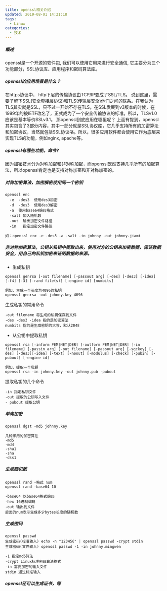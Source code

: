 ```yaml
---
title: openssl相关介绍 
updated: 2019-08-01 14:21:18
tags:
  - Linux  
categories:
  - 技术
---
```


##### 概述
openssl是一个开源的软件包, 我们可以使用它用来进行安全通信, 它主要分为三个功能部分，SSL协议库、应用程序和密码算法库。
<!--more-->

##### openssl的应用场景是什么？
在https协议中， http下层的传输协议由TCP/IP变成了SSL/TLS。 说到这里，需要了解下SSL(安全套接层协议)和TLS(传输层安全)他们之间的联系。在我认为TLS其实就是SSL，只不过一开始不存在TLS，在SSL发展到v3版本的时候，在1999年的被IETF改名了，正式成为了一个安全传输协议的标准。所以，TLSv1.0应该是基本等价SSLv3.1。
那openssl到底应用在哪里呢？ 上面有提到，openssl其实包含了3部分内容，其中一部分就是SSL协议库，它几乎支持所有的加密算法和加密协议，当然就包括SSL协议咯。所以，很多应用软件都会使用它作为底层来实现TLS的功能，例如nginx, apache等。

##### openssl有哪些功能，命令?
因为加密技术分为对称加密和非对称加密，而openssl既然支持几乎所有的加密算法，所以openssl肯定也是支持对称加密和非对称加密的。
#####  对称加密算法，加密解密使用同一个密钥
```
openssl enc 
  -e  -des3  使用des3加密
  -d  -des3  使用des3解密
  -a  使用base64编码格式
  -salt 加入随机数
  -out  输出加密文件路径
  -in   指定加密文件路径

如：openssl enc -e -des3 -a -salt -in johnny -out johnny.jiami
```

##### 非对称加密算法，公钥从私钥中提取出来，使用对方的公钥来加密数据，保证数据安全，用自己的私钥加密来证明数据的来源。

- 生成私钥
```
openssl genrsa [-out filename] [-passout arg] [-des] [-des3] [-idea] [-f4] [-3] [-rand file(s)] [-engine id] [numbits]

例如，生成一个长度为4096的私钥
openssl genrsa -out johnny.key 4096  

```
生成私钥的常用命令
```
-out filename 将生成的私钥保存到文件
-des -des3 -idea 指的是加密算法
numbits 指的是生成密钥的大写，默认2048
```
- 从公钥中提取私钥
```
openssl rsa [-inform PEM|NET|DER] [-outform PEM|NET|DER] [-in filename] [-passin arg] [-out filename] [-passout arg] [-sgckey] [-des] [-des3][-idea] [-text] [-noout] [-modulus] [-check] [-pubin] [-pubout] [-engine id]

例如，提取一个私钥
openssl rsa -in johnny.key -out johnny.pub -pubout
```
提取私钥的几个命令
```
-in 指定私钥文件
-out 提取的公钥写入文件
- pubout 提取公钥
```

##### 单向加密
```
openssl dgst -md5 johnny.key

几种家用的加密算法
-md5
-md4
-sha1
-sha
-dss1
```

##### 生成随机数
```
openssl rand -格式 num
openssl rand -base64 10

-base64 以base64格式编码
-hex 16进制编码
-out 输出到文件
后面的num表示生成多少bytes长度的随机数
```

##### 生成密码
```
openssl passwd 
生成密码(标准输入) echo -n "123456" | openssl passwd -crypt stdin
生成密码(文件输入) openssl passwd -1 -in johnny.mingwen

-1 指定md5算法
-crypt Linux标准密码算法格式
-in 需要加密的输入文件
stdin 通过标准输入
```

##### openssl还可以生成证书，等
